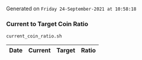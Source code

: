 Generated on `Friday 24-September-2021 at 10:58:18`

### Current to Target Coin Ratio
`current_coin_ratio.sh`

Date|Current|Target|Ratio
---|---|---|---
